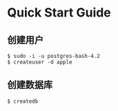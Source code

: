 Quick Start Guide
=================================================================

创建用户
----------------------------------------------------------------

```
$ sudo -i -u postgres-bash-4.2
$ createuser -d apple
```



创建数据库
-----------------------------------------------------------------

```
$ createdb
```


